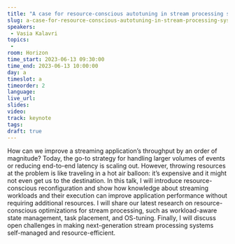 ```yaml
---
title: "A case for resource-conscious autotuning in stream processing systems"
slug: a-case-for-resource-conscious-autotuning-in-stream-processing-systems
speakers:
 - Vasia Kalavri
topics:
 - 
room: Horizon
time_start: 2023-06-13 09:30:00
time_end: 2023-06-13 10:00:00
day: a
timeslot: a
timeorder: 2
language: 
live_url: 
slides: 
video: 
track: keynote
tags:
draft: true
---
```


How can we improve a streaming application’s throughput by an order of magnitude? Today, the go-to strategy for handling larger volumes of events or reducing end-to-end latency is scaling out. However, throwing resources at the problem is like traveling in a hot air balloon: it’s expensive and it might not even get us to the destination. In this talk, I will introduce resource-conscious reconfiguration and show how knowledge about streaming workloads and their execution can improve application performance without requiring additional resources. I will share our latest research on resource-conscious optimizations for stream processing, such as workload-aware state management, task placement, and OS-tuning. Finally, I will discuss open challenges in making next-generation stream processing systems self-managed and resource-efficient.